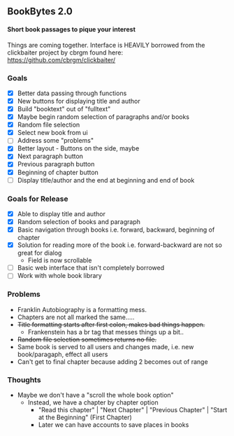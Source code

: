 ## BookBytes 2.0
#### Short book passages to pique your interest
Things are coming together.
Interface is HEAVILY borrowed from the clickbaiter project by cbrgm found here: https://github.com/cbrgm/clickbaiter/

### Goals
- [x] Better data passing through functions
- [x] New buttons for displaying title and author
- [x] Build "booktext" out of "fulltext"
- [x] Maybe begin random selection of paragraphs and/or books
- [x] Random file selection
- [x] Select new book from ui
- [ ] Address some "problems"
- [x] Better layout - Buttons on the side, maybe
- [x] Next paragraph button
- [x] Previous paragraph button
- [x] Beginning of chapter button
- [ ] Display title/author and the end at beginning and end of book

### Goals for Release
- [x] Able to display title and author
- [x] Random selection of books and paragraph
- [x] Basic navigation through books i.e. forward, backward, beginning of chapter
- [x] Solution for reading more of the book i.e. forward-backward are not so great for dialog
  - Field is now scrollable
- [ ] Basic web interface that isn't completely borrowed
- [ ] Work with whole book library

### Problems
- Franklin Autobiography is a formatting mess.
- Chapters are not all marked the same.....
- ~~Title formatting starts after first colon, makes bad things happen.~~
  - Frankenstein has a br tag that messes things up a bit..
- ~~Random file selection sometimes returns no file.~~
- Same book is served to all users and changes made, i.e. new book/paragaph, effect all users
- Can't get to final chapter because adding 2 becomes out of range

### Thoughts
- Maybe we don't have a "scroll the whole book option"
  - Instead, we have a chapter by chapter option
    - "Read this chapter" | "Next Chapter" | "Previous Chapter" | "Start at the Beginning" (First Chapter)
    - Later we can have accounts to save places in books
